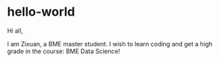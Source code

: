 # hello-world

Hi all,

I am Zixuan, a BME master student. I wish to learn coding and get a high grade in the course: BME Data Science!
